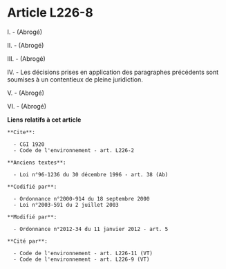 # Article L226-8

I. - (Abrogé)

II. - (Abrogé)

III. - (Abrogé)

IV. - Les décisions prises en application des paragraphes précédents sont soumises à un contentieux de pleine juridiction.

V. - (Abrogé)

VI. - (Abrogé)

**Liens relatifs à cet article**

	**Cite**:

	  - CGI 1920
	  - Code de l'environnement - art. L226-2

	**Anciens textes**:

	  - Loi n°96-1236 du 30 décembre 1996 - art. 38 (Ab)

	**Codifié par**:

	  - Ordonnance n°2000-914 du 18 septembre 2000
	  - Loi n°2003-591 du 2 juillet 2003

	**Modifié par**:

	  - Ordonnance n°2012-34 du 11 janvier 2012 - art. 5

	**Cité par**:

	  - Code de l'environnement - art. L226-11 (VT)
	  - Code de l'environnement - art. L226-9 (VT)
